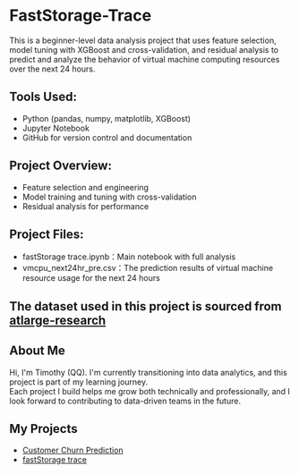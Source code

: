 # FastStorage-Trace

This is a beginner-level data analysis project that uses feature selection, model tuning with XGBoost and cross-validation, and residual analysis to predict and analyze the behavior of virtual machine computing resources over the next 24 hours.


## Tools Used:
- Python (pandas, numpy, matplotlib, XGBoost)
- Jupyter Notebook
- GitHub for version control and documentation

## Project Overview:
- Feature selection and engineering
- Model training and tuning with cross-validation
- Residual analysis for performance 

## Project Files:
- fastStorage trace.ipynb：Main notebook with full analysis
- vmcpu_next24hr_pre.csv：The prediction results of virtual machine resource usage for the next 24 hours

## The dataset used in this project is sourced from [atlarge-research](https://atlarge-research.com/gwa-t-12/)

## About Me

Hi, I'm Timothy (QQ). I'm currently transitioning into data analytics, and this project is part of my learning journey.  
Each project I build helps me grow both technically and professionally, and I look forward to contributing to data-driven teams in the future.

## My Projects

- [Customer Churn Prediction](https://github.com/qqmallu/Customer_Churn)
- [fastStorage trace](https://github.com/qqmallu/FastStorage-Trace)
